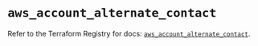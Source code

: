 # `aws_account_alternate_contact`

Refer to the Terraform Registry for docs: [`aws_account_alternate_contact`](https://registry.terraform.io/providers/hashicorp/aws/6.19.0/docs/resources/account_alternate_contact).
